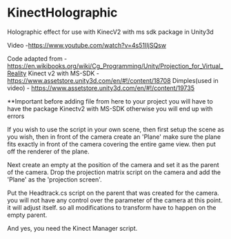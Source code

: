 # KinectHolographic
Holographic effect for use with KinecV2 with ms sdk package in Unity3d

Video -https://www.youtube.com/watch?v=4s51IIjSQsw

Code adapted from - https://en.wikibooks.org/wiki/Cg_Programming/Unity/Projection_for_Virtual_Reality
Kinect v2 with MS-SDK - https://www.assetstore.unity3d.com/en/#!/content/18708
Dimples(used in video) - https://www.assetstore.unity3d.com/en/#!/content/19735

**Important before adding file from here to your project  you will have to have the package Kinectv2 with MS-SDK 
otherwise you will end up with errors

If you wish to use the script in your own scene, then first setup the scene as you wish,
then in front of the camera create an 'Plane' make sure the plane fits exactly in front of the camera covering the entire game view. then put off the renderer of the plane.

Next create an empty at the position of the camera and set it as the parent of the camera.
Drop the projection matrix script on the camera and add the 'Plane' as the 'projection screen'.

Put the Headtrack.cs script on the parent that was created for the camera. you will not have any control over the parameter of the camera at this point. it will adjust itself. so all modifications to transform have to happen on the empty parent.

And yes, you need the Kinect Manager script.
